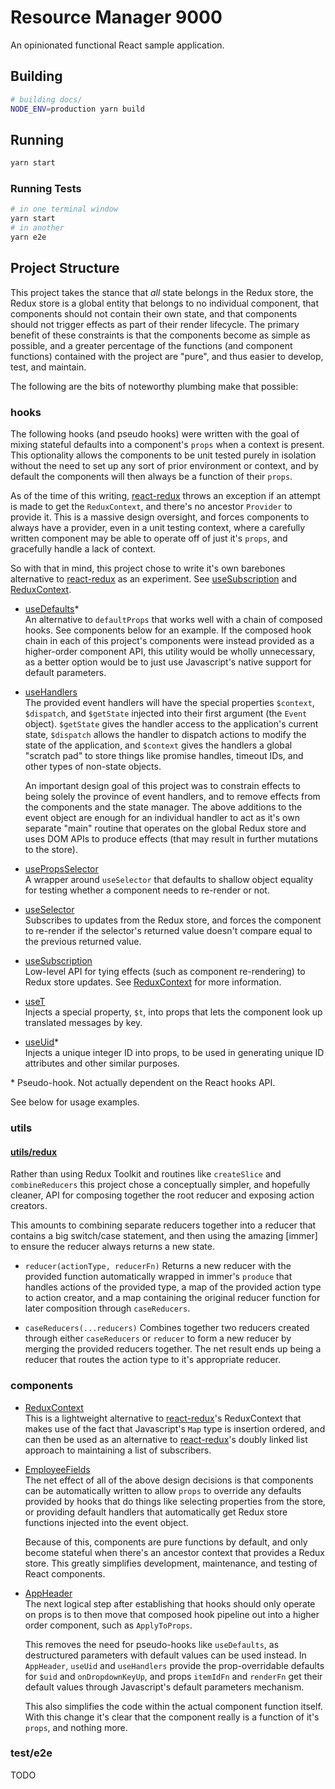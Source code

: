 # Resource Manager 9000

An opinionated functional React sample application.

## Building

```bash
# building docs/
NODE_ENV=production yarn build
```

## Running

```bash
yarn start
```

### Running Tests

```bash
# in one terminal window
yarn start
# in another
yarn e2e
```

## Project Structure

This project takes the stance that _all_ state belongs in the Redux store, the Redux store is a global entity that belongs to no individual component, that components should not contain their own state, and that components should not trigger effects as part of their render lifecycle. The primary benefit of these constraints is that the components become as simple as possible, and a greater percentage of the functions (and component functions) contained with the project are "pure", and thus easier to develop, test, and maintain. 

The following are the bits of noteworthy plumbing make that possible:

### hooks

The following hooks (and pseudo hooks) were written with the goal of mixing stateful defaults into a component's `props` when a context is present. This optionality allows the components to be unit tested purely in isolation without the need to set up any sort of prior environment or context, and by default the components will then always be a function of their `props`.

As of the time of this writing, [react-redux] throws an exception if an attempt is made to get the `ReduxContext`, and there's no ancestor `Provider` to provide it. This is a massive design oversight, and forces components to always have a provider, even in a unit testing context, where a carefully written component may be able to operate off of just it's `props`, and gracefully handle a lack of context.

So with that in mind, this project chose to write it's own barebones alternative to [react-redux] as an experiment. See [useSubscription] and [ReduxContext].

* [useDefaults]*   
  An alternative to `defaultProps` that works well with a chain of composed hooks. See components below for an example. If the composed hook chain in each of this project's components were instead provided as a higher-order component API, this utility would be wholly unnecessary, as a better option would be to just use Javascript's native support for default parameters.

* [useHandlers]  
  The provided event handlers will have the special properties `$context`, `$dispatch`, and `$getState` injected into their first argument (the `Event` object). `$getState` gives the handler access to the application's current state, `$dispatch` allows the handler to dispatch actions to modify the state of the application, and `$context` gives the handlers a global "scratch pad" to store things like promise handles, timeout IDs, and other types of non-state objects.

  An important design goal of this project was to constrain effects to being solely the province of event handlers, and to remove effects from the components and the state manager. The above additions to the event object are enough for an individual handler to act as it's own separate "main" routine that operates on the global Redux store and uses DOM APIs to produce effects (that may result in further mutations to the store).

* [usePropsSelector]  
  A wrapper around `useSelector` that defaults to shallow object equality for testing whether a component needs to re-render or not. 

* [useSelector]  
  Subscribes to updates from the Redux store, and forces the component to re-render if the selector's returned value doesn't compare equal to the previous returned value.

* [useSubscription]  
  Low-level API for tying effects (such as component re-rendering) to Redux store updates. See [ReduxContext] for more information.

* [useT]  
  Injects a special property, `$t`, into props that lets the component look up translated messages by key.

* [useUid]*  
  Injects a unique integer ID into props, to be used in generating unique ID attributes and other similar purposes.

\* Pseudo-hook. Not actually dependent on the React hooks API.

See below for usage examples.

### utils

#### [utils/redux]

Rather than using Redux Toolkit and routines like `createSlice` and `combineReducers` this project chose a conceptually simpler, and hopefully cleaner, API for composing together the root reducer and exposing action creators.

This amounts to combining separate reducers together into a reducer that contains a big switch/case statement, and then using the amazing [immer] to ensure the reducer always returns a new state.

* `reducer(actionType, reducerFn)`
  Returns a new reducer with the provided function automatically wrapped in immer's `produce` that handles actions of the provided type, a map of the provided action type to action creator, and a map containing the original reducer function for later composition through `caseReducers`.

* `caseReducers(...reducers)`
  Combines together two reducers created through either `caseReducers` or `reducer` to form a new reducer by merging the provided reducers together. The net result ends up being a reducer that routes the action type to it's appropriate reducer.

### components

* [ReduxContext]  
  This is a lightweight alternative to [react-redux]'s ReduxContext that makes use of the fact that Javascript's `Map` type is insertion ordered, and can then be used as an alternative to [react-redux]'s doubly linked list approach to maintaining a list of subscribers.

* [EmployeeFields]  
  The net effect of all of the above design decisions is that components can be automatically written to allow `props` to override any defaults provided by hooks that do things like selecting properties from the store, or providing default handlers that automatically get Redux store functions injected into the event object. 

  Because of this, components are pure functions by default, and only become stateful when there's an ancestor context that provides a Redux store. This greatly simplifies development, maintenance, and testing of React components.

* [AppHeader]  
  The next logical step after establishing that hooks should only operate on props is to then move that composed hook pipeline out into a higher order component, such as `ApplyToProps`.
  
  This removes the need for pseudo-hooks like `useDefaults`, as destructured parameters with default values can be used instead. In `AppHeader`, `useUid` and `useHandlers` provide the prop-overridable defaults for `$uid` and `onDropdownKeyUp`, and props `itemIdFn` and `renderFn` get their default values through Javascript's default parameters mechanism.

  This also simplifies the code within the actual component function itself. With this change it's clear that the component really is a function of it's `props`, and nothing more. 


### test/e2e

TODO

[react-redux]: https://react-redux.js.org/

[useDefaults]: ./src/hooks/useDefaults.js
[useHandlers]: ./src/hooks/useHandlers.js
[usePropsSelector]: ./src/hooks/usePropsSelector.js
[useSelector]: ./src/hooks/useSelector.js
[useSubscription]: ./src/hooks/useSubscription.js
[useT]: ./src/hooks/useT.js
[useUid]: ./src/hooks/useUid.js

[ReduxContext]: ./src/components/ReduxContext.jsx
[EmployeeFields]: ./src/components/EmployeeFields.jsx
[AppHeader]: ./src/components/AppHeader.jsx

[utils/redux]: ./src/utils/redux.js

